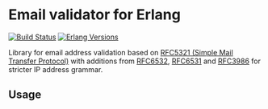 Email validator for Erlang
==========================

[![Build Status](https://github.com/rbkmoney/email_validator/workflows/Erlang%20CI/badge.svg)](https://github.com/rbkmoney/email_validator/actions?query=branch%3Amaster+workflow%3A"Erlang%20CI") [![Erlang Versions](https://img.shields.io/badge/Supported%20Erlang%2FOTP-21.0%20to%2023.0-blue)](http://www.erlang.org)

Library for email address validation based on [RFC5321 (Simple Mail Transfer Protocol)](https://tools.ietf.org/rfc/rfc5321.txt)
with additions from [RFC6532](https://tools.ietf.org/rfc/rfc6532.txt), [RFC6531](https://tools.ietf.org/rfc/rfc6531.txt)
and [RFC3986](https://tools.ietf.org/html/rfc3986#appendix-A) for stricter IP address grammar.

Usage
-----
